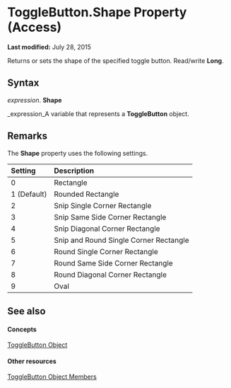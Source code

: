 
# ToggleButton.Shape Property (Access)

 **Last modified:** July 28, 2015

Returns or sets the shape of the specified toggle button. Read/write  **Long**.

## Syntax

 _expression_. **Shape**

 _expression_A variable that represents a  **ToggleButton** object.


## Remarks

The  **Shape** property uses the following settings.



|**Setting**|**Description**|
|:-----|:-----|
|0|Rectangle|
|1 (Default)|Rounded Rectangle|
|2|Snip Single Corner Rectangle|
|3|Snip Same Side Corner Rectangle|
|4|Snip Diagonal Corner Rectangle|
|5 |Snip and Round Single Corner Rectangle|
|6|Round Single Corner Rectangle|
|7|Round Same Side Corner Rectangle|
|8|Round Diagonal Corner Rectangle|
|9|Oval|

## See also


#### Concepts


 [ToggleButton Object](1c20d809-d7db-e096-4328-ebb4d79e770e.md)
#### Other resources


 [ToggleButton Object Members](487101e7-c090-eb79-3671-5c9ce86cb6b0.md)
